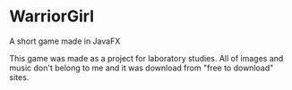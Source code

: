 # WarriorGirl
A short game made in JavaFX

This game was made as a project for laboratory studies. All of images and music don't belong to me and it was download from "free to download" sites.
